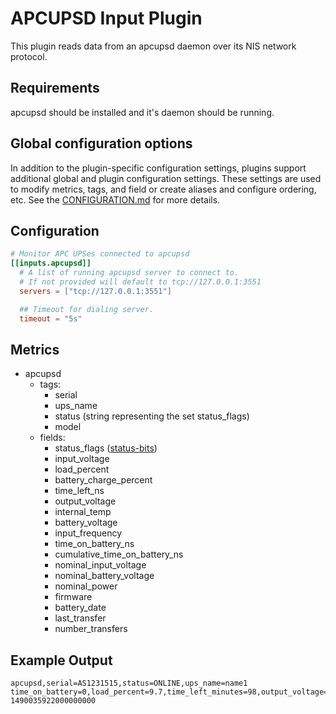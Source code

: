 # APCUPSD Input Plugin

This plugin reads data from an apcupsd daemon over its NIS network protocol.

## Requirements

apcupsd should be installed and it's daemon should be running.

## Global configuration options <!-- @/docs/includes/plugin_config.md -->

In addition to the plugin-specific configuration settings, plugins support
additional global and plugin configuration settings. These settings are used to
modify metrics, tags, and field or create aliases and configure ordering, etc.
See the [CONFIGURATION.md][CONFIGURATION.md] for more details.

[CONFIGURATION.md]: ../../../docs/CONFIGURATION.md

## Configuration

```toml @sample.conf
# Monitor APC UPSes connected to apcupsd
[[inputs.apcupsd]]
  # A list of running apcupsd server to connect to.
  # If not provided will default to tcp://127.0.0.1:3551
  servers = ["tcp://127.0.0.1:3551"]

  ## Timeout for dialing server.
  timeout = "5s"
```

## Metrics

- apcupsd
  - tags:
    - serial
    - ups_name
    - status (string representing the set status_flags)
    - model
  - fields:
    - status_flags ([status-bits][])
    - input_voltage
    - load_percent
    - battery_charge_percent
    - time_left_ns
    - output_voltage
    - internal_temp
    - battery_voltage
    - input_frequency
    - time_on_battery_ns
    - cumulative_time_on_battery_ns
    - nominal_input_voltage
    - nominal_battery_voltage
    - nominal_power
    - firmware
    - battery_date
    - last_transfer
    - number_transfers

## Example Output

```shell
apcupsd,serial=AS1231515,status=ONLINE,ups_name=name1 time_on_battery=0,load_percent=9.7,time_left_minutes=98,output_voltage=230.4,internal_temp=32.4,battery_voltage=27.4,input_frequency=50.2,input_voltage=230.4,battery_charge_percent=100,status_flags=8i 1490035922000000000
```

[status-bits]: http://www.apcupsd.org/manual/manual.html#status-bits
